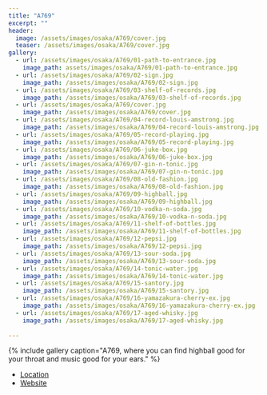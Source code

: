 ```yaml
---
title: "A769"
excerpt: ""
header:
  image: /assets/images/osaka/A769/cover.jpg
  teaser: /assets/images/osaka/A769/cover.jpg
gallery:
  - url: /assets/images/osaka/A769/01-path-to-entrance.jpg
    image_path: assets/images/osaka/A769/01-path-to-entrance.jpg
  - url: /assets/images/osaka/A769/02-sign.jpg
    image_path: /assets/images/osaka/A769/02-sign.jpg
  - url: /assets/images/osaka/A769/03-shelf-of-records.jpg
    image_path: /assets/images/osaka/A769/03-shelf-of-records.jpg
  - url: /assets/images/osaka/A769/cover.jpg
    image_path: /assets/images/osaka/A769/cover.jpg    
  - url: /assets/images/osaka/A769/04-record-louis-amstrong.jpg
    image_path: /assets/images/osaka/A769/04-record-louis-amstrong.jpg
  - url: /assets/images/osaka/A769/05-record-playing.jpg
    image_path: /assets/images/osaka/A769/05-record-playing.jpg
  - url: /assets/images/osaka/A769/06-juke-box.jpg
    image_path: /assets/images/osaka/A769/06-juke-box.jpg
  - url: /assets/images/osaka/A769/07-gin-n-tonic.jpg
    image_path: /assets/images/osaka/A769/07-gin-n-tonic.jpg
  - url: /assets/images/osaka/A769/08-old-fashion.jpg
    image_path: /assets/images/osaka/A769/08-old-fashion.jpg
  - url: /assets/images/osaka/A769/09-highball.jpg
    image_path: /assets/images/osaka/A769/09-highball.jpg
  - url: /assets/images/osaka/A769/10-vodka-n-soda.jpg
    image_path: /assets/images/osaka/A769/10-vodka-n-soda.jpg
  - url: /assets/images/osaka/A769/11-shelf-of-bottles.jpg
    image_path: /assets/images/osaka/A769/11-shelf-of-bottles.jpg
  - url: /assets/images/osaka/A769/12-pepsi.jpg
    image_path: /assets/images/osaka/A769/12-pepsi.jpg
  - url: /assets/images/osaka/A769/13-sour-soda.jpg
    image_path: /assets/images/osaka/A769/13-sour-soda.jpg
  - url: /assets/images/osaka/A769/14-tonic-water.jpg
    image_path: /assets/images/osaka/A769/14-tonic-water.jpg
  - url: /assets/images/osaka/A769/15-santory.jpg
    image_path: /assets/images/osaka/A769/15-santory.jpg
  - url: /assets/images/osaka/A769/16-yamazakura-cherry-ex.jpg
    image_path: /assets/images/osaka/A769/16-yamazakura-cherry-ex.jpg
  - url: /assets/images/osaka/A769/17-aged-whisky.jpg
    image_path: /assets/images/osaka/A769/17-aged-whisky.jpg
  
---
```




{% include gallery caption="A769, where you can find highball good for your throat and music good for your ears." %}


* [Location](https://www.facebook.com/pg/a769tani9/about/?ref=page_internal)
* [Website](http://www.a769.net)


